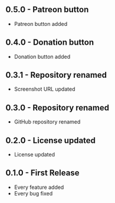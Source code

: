 ## 0.5.0 - Patreon button
* Patreon button added

## 0.4.0 - Donation button
* Donation button added

## 0.3.1 - Repository renamed
* Screenshot URL updated

## 0.3.0 - Repository renamed
* GitHub repository renamed

## 0.2.0 - License updated
* License updated

## 0.1.0 - First Release
* Every feature added
* Every bug fixed

